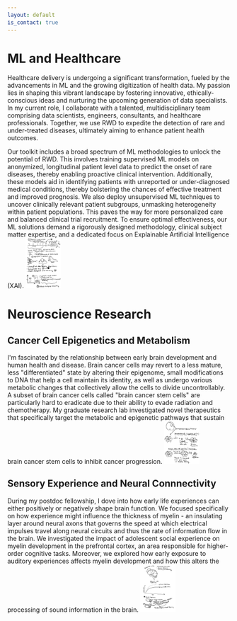 ```yaml
---
layout: default
is_contact: true
---
```


# ML and Healthcare
Healthcare delivery is undergoing a significant transformation, fueled by the advancements in ML and the growing digitization of health data. My passion lies in shaping this vibrant landscape by fostering innovative, ethically-conscious ideas and nurturing the upcoming generation of data specialists. In my current role, I collaborate with a talented, multidisciplinary team comprising data scientists, engineers, consultants, and healthcare professionals. Together, we use RWD to expedite the detection of rare and under-treated diseases, ultimately aiming to enhance patient health outcomes.

Our toolkit includes a broad spectrum of ML methodologies to unlock the potential of RWD. This involves training supervised ML models on anonymized, longitudinal patient level data to predict the onset of rare diseases, thereby enabling proactive clinical intervention. Additionally, these models aid in identifying patients with unreported or under-diagnosed medical conditions, thereby bolstering the chances of effective treatment and improved prognosis. We also deploy unsupervised ML techniques to uncover clinically relevant patient subgroups, unmasking heterogeneity within patient populations. This paves the way for more personalized care and balanced clinical trial recruitment. To ensure optimal effectiveness, our ML solutions demand a rigorously designed methodology, clinical subject matter expertise, and a dedicated focus on Explainable Artificial Intelligence (XAI).
<img class="ml-picture" src="ml.jpg" width="80"/>

# Neuroscience Research
## Cancer Cell Epigenetics and Metabolism 
I'm fascinated by the relationship between early brain development and human health and disease. Brain cancer cells may revert to a less mature, less "differentiated" state by altering their epigenome, small modifications to DNA that help a cell maintain its identity, as well as undergo various metabolic changes that collectively allow the cells to divide uncontrollably. A subset of brain cancer cells called "brain cancer stem cells" are particularly hard to eradicate due to their ability to evade radiation and chemotherapy. My graduate research lab investigated novel therapeutics that  specifically target the metabolic and epigenetic pathways that sustain brain cancer stem cells to inhibit cancer progression.
<img class="bcsc-picture" src="csc.jpg" width="80"/>

## Sensory Experience and Neural Connnectivity 
During my postdoc fellowship, I dove into how early life experiences can either positively or negatively shape brain function. We focused specifically on how experience might influence the thickness of myelin - an insulating layer around neural axons that governs the speed at which electrical impulses travel along neural circuits and thus the rate of information flow in the brain. We investigated the impact of adolescent social experience on myelin development in the prefrontal cortex, an area responsible for higher-order cognitive tasks. Moreover, we explored how early exposure to auditory experiences affects myelin development and how this alters the processing of sound information in the brain.
<img class="myelin-picture" src="myelin.jpg" width="80"/>






